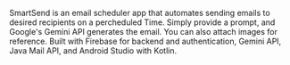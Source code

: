 SmartSend is an email scheduler app that automates sending emails to desired recipients on a percheduled Time. 
Simply provide a prompt, and Google's Gemini API generates the email. 
You can also attach images for reference. Built with Firebase for backend and authentication, Gemini API, Java Mail API, and Android Studio with Kotlin.
